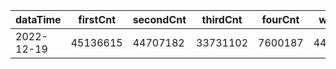 |dataTime|firstCnt|secondCnt|thirdCnt|fourCnt|winCnt|vrate|wrate|
|-|-|-|-|-|-|-|-|
|2022-12-19|45136615|44707182|33731102|7600187|4435055|89.1%|9.4%|